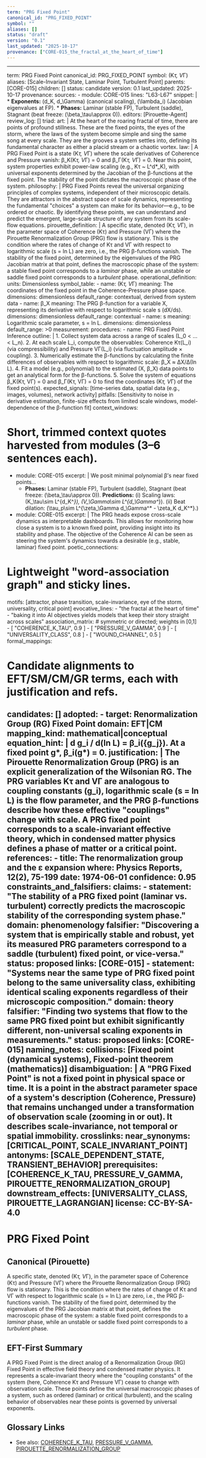 ```yaml
---
term: "PRG Fixed Point"
canonical_id: "PRG_FIXED_POINT"
symbol: ""
aliases: []
status: "draft"
version: "0.1"
last_updated: "2025-10-17"
provenance: ["CORE-015_the_fractal_at_the_heart_of_time"]
---
```


---
term: PRG Fixed Point
canonical_id: PRG_FIXED_POINT
symbol: (K*τ, V*Γ)
aliases: [Scale-Invariant State, Laminar Point, Turbulent Point]
parents: [CORE-015]
children: []
status: candidate
version: 0.1
last_updated: 2025-10-17
provenance:
  sources:
    - module: CORE-015
      lines: "L63-L67"
      snippet: |
        * **Exponents:** (d_K, d_\Gamma) (canonical scaling), (\lambda_i) (Jacobian eigenvalues at FP).
        * **Phases:** Laminar (stable FP), Turbulent (saddle), Stagnant (beat freeze: (\beta_\tau\approx 0)).
  editors: [Pirouette-Agent]
  review_log: []
triad:
  art: |
    At the heart of the roaring fractal of time, there are points of profound stillness. These are the fixed points, the eyes of the storm, where the laws of the system become simple and sing the same song at every scale. They are the grooves a system settles into, defining its fundamental character as either a placid stream or a chaotic vortex.
  law: |
    A PRG Fixed Point is a state (K*τ, V*Γ) where the scale derivatives of Coherence and Pressure vanish: β_K(K*τ, V*Γ) = 0 and β_Γ(K*τ, V*Γ) = 0. Near this point, system properties exhibit power-law scaling (e.g., Kτ ~ L^d*_K), with universal exponents determined by the Jacobian of the β-functions at the fixed point. The stability of the point dictates the macroscopic phase of the system.
  philosophy: |
    PRG Fixed Points reveal the universal organizing principles of complex systems, independent of their microscopic details. They are attractors in the abstract space of scale dynamics, representing the fundamental "choices" a system can make for its behavior—e.g., to be ordered or chaotic. By identifying these points, we can understand and predict the emergent, large-scale structure of any system from its scale-flow equations.
pirouette_definition: |
  A specific state, denoted (K*τ, V*Γ), in the parameter space of Coherence (Kτ) and Pressure (VΓ) where the Pirouette Renormalization Group (PRG) flow is stationary. This is the condition where the rates of change of Kτ and VΓ with respect to logarithmic scale (s = ln L) are zero, i.e., the PRG β-functions vanish. The stability of the fixed point, determined by the eigenvalues of the PRG Jacobian matrix at that point, defines the macroscopic phase of the system: a stable fixed point corresponds to a *laminar* phase, while an unstable or saddle fixed point corresponds to a *turbulent* phase.
operational_definition:
  units: Dimensionless
  symbol_table:
    - name: (K*τ, V*Γ)
      meaning: The coordinates of the fixed point in the Coherence-Pressure phase space.
      dimensions: dimensionless
      default_range: contextual, derived from system data
    - name: β_X
      meaning: The PRG β-function for a variable X, representing its derivative with respect to logarithmic scale s (dX/ds).
      dimensions: dimensionless
      default_range: contextual
    - name: s
      meaning: Logarithmic scale parameter, s = ln L.
      dimensions: dimensionless
      default_range: >0
  measurement:
    procedures:
      - name: PRG Fixed Point Inference
        outline: |
          1. Collect system data across a range of scales (L_0 < ... < L_n).
          2. At each scale L_i, compute the observables: Coherence Kτ(L_i) (via compressibility) and Pressure VΓ(L_i) (via fluctuation amplitude × coupling).
          3. Numerically estimate the β-functions by calculating the finite differences of observables with respect to logarithmic scale: β_X ≈ ΔX/Δ(ln L).
          4. Fit a model (e.g., polynomial) to the estimated (X, β_X) data points to get an analytical form for the β-functions.
          5. Solve the system of equations β_K(Kτ, VΓ) = 0 and β_Γ(Kτ, VΓ) = 0 to find the coordinates (K*τ, V*Γ) of the fixed point(s).
        expected_signals: [time-series data, spatial data (e.g., images, volumes), network activity]
        pitfalls: [Sensitivity to noise in derivative estimation, finite-size effects from limited scale windows, model-dependence of the β-function fit]
context_windows:
  # Short, trimmed context quotes harvested from modules (3–6 sentences each).
  - module: CORE-015
    excerpt: |
      We posit minimal polynomial β’s near fixed points...
      * **Phases:** Laminar (stable FP), Turbulent (saddle), Stagnant (beat freeze: (\beta_\tau\approx 0)).
      **Predictions:**
      (i) Scaling laws: (K_\tau\sim L^{d_K^*}), (V_\Gamma\sim L^{d_\Gamma^*}).
      (ii) Beat dilation: (\tau_p\sim L^{\zeta_\Gamma d_\Gamma^* - \zeta_K d_K^*}.)
  - module: CORE-015
    excerpt: |
      The PRG heads expose cross-scale dynamics as interpretable dashboards. This allows for monitoring how close a system is to a known fixed point, providing insight into its stability and phase. The objective of the Coherence AI can be seen as steering the system's dynamics towards a desirable (e.g., stable, laminar) fixed point.
poetic_connections:
  # Lightweight "word-association graph" and sticky lines.
  motifs: [attractor, phase transition, scale-invariance, eye of the storm, universality, critical point]
  evocative_lines:
    - "the fractal at the heart of time"
    - "baking it into AI objectives yields models that keep their story straight across scales"
  association_matrix:
    # symmetric or directed; weights in [0,1]
    - [ "COHERENCE_K_TAU", 0.9 ]
    - [ "PRESSURE_V_GAMMA", 0.9 ]
    - [ "UNIVERSALITY_CLASS", 0.8 ]
    - [ "WOUND_CHANNEL", 0.5 ]
formal_mappings:
  # Candidate alignments to EFT/SM/CM/GR terms, each with justification and refs.
  candidates:
    []
  adopted:
    - target: Renormalization Group (RG) Fixed Point
      domain: EFT|CM
      mapping_kind: mathematical|conceptual
      equation_hint: |
        d g_i / d(ln L) = β_i({g_j}). At a fixed point g*, β_i(g*) = 0.
      justification: |
        The Pirouette Renormalization Group (PRG) is an explicit generalization of the Wilsonian RG. The PRG variables Kτ and VΓ are analogous to coupling constants (g_i), logarithmic scale (s = ln L) is the flow parameter, and the PRG β-functions describe how these effective "couplings" change with scale. A PRG fixed point corresponds to a scale-invariant effective theory, which in condensed matter physics defines a phase of matter or a critical point.
      references:
        - title: The renormalization group and the ε expansion
          where: Physics Reports, 12(2), 75-199
          date: 1974-06-01
      confidence: 0.95
constraints_and_falsifiers:
  claims:
    - statement: "The stability of a PRG fixed point (laminar vs. turbulent) correctly predicts the macroscopic stability of the corresponding system phase."
      domain: phenomenology
      falsifier: "Discovering a system that is empirically stable and robust, yet its measured PRG parameters correspond to a saddle (turbulent) fixed point, or vice-versa."
      status: proposed
      links: [CORE-015]
    - statement: "Systems near the same type of PRG fixed point belong to the same universality class, exhibiting identical scaling exponents regardless of their microscopic composition."
      domain: theory
      falsifier: "Finding two systems that flow to the same PRG fixed point but exhibit significantly different, non-universal scaling exponents in measurements."
      status: proposed
      links: [CORE-015]
naming_notes:
  collisions: [Fixed point (dynamical systems), Fixed-point theorem (mathematics)]
  disambiguation: |
    A "PRG Fixed Point" is not a fixed point in physical space or time. It is a point in the abstract parameter space of a system's description (Coherence, Pressure) that remains unchanged under a transformation of observation scale (zooming in or out). It describes scale-invariance, not temporal or spatial immobility.
crosslinks:
  near_synonyms: [CRITICAL_POINT, SCALE_INVARIANT_POINT]
  antonyms: [SCALE_DEPENDENT_STATE, TRANSIENT_BEHAVIOR]
  prerequisites: [COHERENCE_K_TAU, PRESSURE_V_GAMMA, PIROUETTE_RENORMALIZATION_GROUP]
  downstream_effects: [UNIVERSALITY_CLASS, PIROUETTE_LAGRANGIAN]
license: CC-BY-SA-4.0
---

# PRG Fixed Point

## Canonical (Pirouette)
A specific state, denoted (K*τ, V*Γ), in the parameter space of Coherence (Kτ) and Pressure (VΓ) where the Pirouette Renormalization Group (PRG) flow is stationary. This is the condition where the rates of change of Kτ and VΓ with respect to logarithmic scale (s = ln L) are zero, i.e., the PRG β-functions vanish. The stability of the fixed point, determined by the eigenvalues of the PRG Jacobian matrix at that point, defines the macroscopic phase of the system: a stable fixed point corresponds to a *laminar* phase, while an unstable or saddle fixed point corresponds to a *turbulent* phase.

## EFT-First Summary
A PRG Fixed Point is the direct analog of a Renormalization Group (RG) Fixed Point in effective field theory and condensed matter physics. It represents a scale-invariant theory where the "coupling constants" of the system (here, Coherence Kτ and Pressure VΓ) cease to change with observation scale. These points define the universal macroscopic phases of a system, such as ordered (laminar) or critical (turbulent), and the scaling behavior of observables near these points is governed by universal exponents.

## Glossary Links
- See also: [COHERENCE_K_TAU](./coherence_k_tau.md), [PRESSURE_V_GAMMA](./pressure_v_gamma.md), [PIROUETTE_RENORMALIZATION_GROUP](./pirouette_renormalization_group.md)